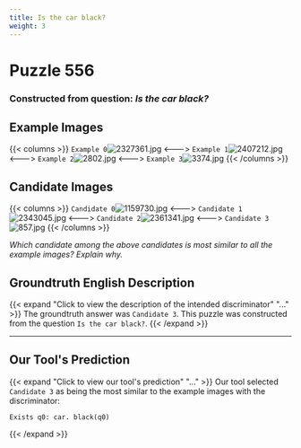 ```yaml
---
title: Is the car black?
weight: 3
---
```


# Puzzle 556
### Constructed from question: _Is the car black?_


## Example Images
{{< columns >}}
`Example 0`![2327361.jpg](/gqa_images/2327361.jpg)
<--->
`Example 1`![2407212.jpg](/gqa_images/2407212.jpg)
<--->
`Example 2`![2802.jpg](/gqa_images/2802.jpg)
<--->
`Example 3`![3374.jpg](/gqa_images/3374.jpg)
{{< /columns >}}

## Candidate Images
{{< columns >}}
`Candidate 0`![1159730.jpg](/gqa_images/1159730.jpg)
<--->
`Candidate 1`![2343045.jpg](/gqa_images/2343045.jpg)
<--->
`Candidate 2`![2361341.jpg](/gqa_images/2361341.jpg)
<--->
`Candidate 3`![857.jpg](/gqa_images/857.jpg)
{{< /columns >}}

*Which candidate among the above candidates is most similar to all the example images? Explain why.*

## Groundtruth English Description

{{< expand "Click to view the description of the intended discriminator" "..." >}}
The groundtruth answer was `Candidate 3`. This puzzle was constructed from the question `Is the car black?`.
{{< /expand >}}

---

## Our Tool's Prediction

{{< expand "Click to view our tool's prediction" "..." >}}
Our tool selected `Candidate 3` as being the most similar to the example images with the discriminator:
```plaintext
Exists q0: car. black(q0)
```
{{< /expand >}}
